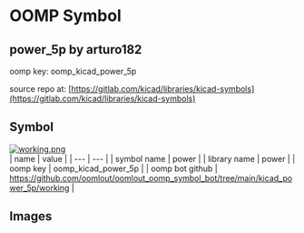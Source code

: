# OOMP Symbol  
## power_5p  by arturo182  
  
oomp key: oomp_kicad_power_5p  
  
source repo at: [https://gitlab.com/kicad/libraries/kicad-symbols](https://gitlab.com/kicad/libraries/kicad-symbols)  
## Symbol  
  
[![working.png](working_600.png)](working.png)  
| name | value | 
| --- | --- | 
| symbol name | power | 
| library name | power | 
| oomp key | oomp_kicad_power_5p | 
| oomp bot github | https://github.com/oomlout/oomlout_oomp_symbol_bot/tree/main/kicad_power_5p/working | 
## Images  
